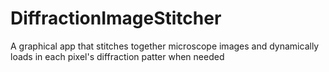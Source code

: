 # DiffractionImageStitcher
A graphical app that stitches together microscope images and dynamically loads in each pixel's diffraction patter when needed
